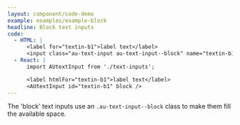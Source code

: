 ```yaml
---
layout: component/code-demo
example: examples/example-block
headline: Block text inputs
code:
  - HTML: |
      <label for="textin-b1">label text</label>
      <input class="au-text-input au-text-input--block" name="textin-b1" id="textin-b1" type="text" value="value">
  - React: |
      import AUtextInput from './text-inputs';

      <label htmlFor="textin-b1">label text</label>
      <AUtextInput id="textin-b1" block />
---
```


The 'block' text inputs use an `.au-text-input--block` class to make them fill the available space.
